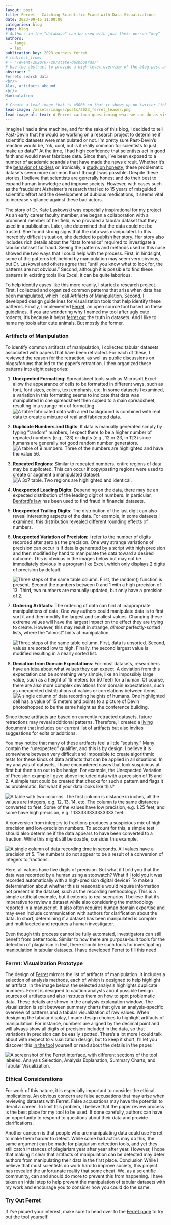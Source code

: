 ```yaml
---
layout: post
title: Ferret — Catching Scientific Fraud with Data Visualizations
date: 2023-09-15 11:00:00
categories: blog
type: blog
# Authors in the "database" can be used with just their person "key"
authors:
  - lange
  - lex
publication_key: 2023_eurovis_ferret
# redirect_from:
# - "/event/2020/07/20/state-dashboards/"
# Use the abstract to provide a high-level overview of the blog post and main takeaways.
abstract: "
Ferrets search data
<br/>
Alas, artifacts abound 
<br/>
Manipulation
"
# Create a lead image that is <500k so that it shows up on twitter link preview
lead-image: /assets/images/posts/2023_ferret_teaser.png
lead-image-alt-text: A Ferret cartoon questioning what we can do as visualization researchers to help prevent scientific fraud.
---
```


Imagine I had a time machine, and for the sake of this blog, I decided to tell Past-Devin that he would be working on a research project to determine if scientific datasets were manipulated or not. I’m pretty sure Past-Devin’s reaction would be, “ok, cool, but is it really common for scientists to just make up data?” At the time, I had high confidence that scientists act in good faith and would never fabricate data. Since then, I’ve been exposed to a number of academic scandals that have made the news circuit. Whether it’s the [behavior of spiders](https://www.nature.com/articles/d41586-022-02156-2) or, ironically, a [study on honesty](https://www.npr.org/2023/07/27/1190568472/dan-ariely-francesca-gino-harvard-dishonesty-fabricated-data), these problematic datasets seem more common than I thought was possible. Despite these stories, I believe that scientists are generally honest and do their best to expand human knowledge and improve society. However, with cases such as the fraudulent Alzheimer's research that led to 15 years of misguided scientific effort and the development of dubious medications, it seems vital to increase vigilance against these bad actors.

The story of Dr. Kate Laskowski was especially inspirational for my project. As an early career faculty member, she began a collaboration with a prominent member of her field, who provided a tabular dataset that they used in a publication. Later, she determined that the data could not be trusted. She found strong signs that the data was manipulated. In this incredibly difficult situation, she decided to [publish her story](https://laskowskilab.faculty.ucdavis.edu/2020/01/29/retractions/). Her story also includes rich details about the “data forensics” required to investigate a tabular dataset for fraud. Seeing the patterns and methods used in this case showed me two ways that I could help with the process. First, in hindsight, some of the patterns left behind by manipulation may seem very obvious, but Dr. Laskowsi and others agree that “until you know what to look for, the patterns are not obvious.” Second, although it is possible to find these patterns in existing tools like Excel, it can be quite laborious.

To help identify cases like this more readily, I started a research project. First, I collected and organized common patterns that arise when data has been manipulated, which I call Artifacts of Manipulation. Second, I developed design guidelines for visualization tools that help identify these patterns. Finally, I implemented [Ferret](https://ferret.sci.utah.edu/), an open source tool based on these guidelines. If you are wondering why I named my tool after ugly cute rodents, it’s because it helps [ferret out](https://idioms.thefreedictionary.com/ferret+out) the truth in datasets. And I like to name my tools after cute animals. But mostly the former.

### Artifacts of Manipulation

To identify common artifacts of manipulation, I collected tabular datasets associated with papers that have been retracted. For each of these, I reviewed the reason for the retraction, as well as public discussions on blogs/forums that led to the paper’s retraction. I then organized these patterns into eight categories:

1. **Unexpected Formatting**: Spreadsheet tools such as Microsoft Excel allow the appearance of cells to be formatted in different ways, such as font, font sizes, colors, text emphasis, etc. In some datasets I examined, a variation in this formatting seems to indicate that data was manipulated in one spreadsheet then copied to a main spreadsheet, resulting in a strange mix of formatting.
   ![A table fabricated data with a red background is combined with real data to create a mixture of real and fabricated data.]({{site.base_url}}/assets/images/posts/2023_ferret_formatting.png)

2. **Duplicate Numbers and Digits**: If data is manually generated simply by typing “random” numbers, I expect there to be a higher number of repeated numbers (e.g., 123) or digits (e.g., 12 or 23, in 123) since humans are generally not good random number generators.
   ![A table of 9 numbers. Three of the numbers are highlighted and have the value 56.]({{site.base_url}}/assets/images/posts/2023_ferret_duplicate.png)

3. **Repeated Regions**: Similar to repeated numbers, entire regions of data may be duplicated. This can occur if copy/pasting regions were used to create or augment a manipulated dataset.
   ![A 3x7 table. Two regions are highlighted and identical. ]({{site.base_url}}/assets/images/posts/2023_ferret_regions.png)

4. **Unexpected Leading Digits**: Depending on the data, there may be an expected distribution of the leading digit of numbers. In particular, [Benford’s law](https://en.wikipedia.org/wiki/Benford%27s_law) has been used to find fraud in financial datasets.

5. **Unexpected Trailing Digits**: The distribution of the last digit can also reveal interesting aspects of the data. For example, in some datasets I examined, this distribution revealed different rounding effects of numbers.

6. **Unexpected Variation of Precision**: I refer to the number of digits recorded after zero as the precision. One way strange variations of precision can occur is if data is generated by a script with high precision and then modified by hand to manipulate the data toward a desired outcome. This is obvious in the images below but may not be immediately obvious in a program like Excel, which only displays 2 digits of precision by default.

   ![Three steps of the same table column. First, the random() function is present. Second the numbers between 0 and 1 with a high precision of 13. Third, two numbers are manually updated, but only have a precision of 2.]({{site.base_url}}/assets/images/posts/2023_ferret_precision.png)

7. **Ordering Artifacts**: The ordering of data can hint at inappropriate manipulations of data. One way authors could manipulate data is to first sort it and then modify the largest and smallest values. Changing these extreme values will have the largest impact on the effect they are trying to create. However, this may result in strange, _almost_ perfectly-sorted lists, where the “almost” hints at manipulation.

   ![Three steps of the same table column. First, data is unsorted. Second, values are sorted low to high. Finally, the second largest value is modified resulting in a nearly sorted list.]({{site.base_url}}/assets/images/posts/2023_ferret_sorting.png)

8. **Deviation from Domain Expectations**: For most datasets, researchers have an idea about what values they can expect. A deviation from this expectation can be something very simple, like an impossibly large value, such as a height of 15 meters (or 50 feet) for a human. Of course, there are also more complex deviations from domain expectations, such as unexpected distributions of values or correlations between items.
   ![A single column of data recording heights of humans. One highlighted cell has a value of 15 meters and points to a picture of Devin photoshopped to be the same height as the conference building.]({{site.base_url}}/assets/images/posts/2023_ferret_domain.png)

Since these artifacts are based on currently retracted datasets, future retractions may reveal additional patterns. Therefore, I created a [living document](https://ferret.sci.utah.edu/artifacts) that includes our current list of artifacts but also invites suggestions for edits or additions.

You may notice that many of these artifacts feel a little “squishy.” Many contain the “unexpected” qualifier, and this is by design. I believe it is somewhere between very difficult and impossible to create algorithmic tests for these kinds of data artifacts that can be applied in all situations. In my analysis of datasets, I have encountered cases that look suspicious at first but then turn out to be benign. For example, the Unexpected Variation of Precision example I gave above included data with a precision of 15 and 2. A simple test could be created that checks for such a pattern and flags it as problematic. But what if your data looks like this?

![A table with two columns. The first column is distance in inches, all the values are integers, e.g. 12, 13, 14, etc. The column is the same distances converted to feet. Some of the values have low precision, e.g. 1.25 feet, and some have high precision, e.g. 1.133333333333333 feet.]({{site.base_url}}/assets/images/posts/2023_ferret_fraction.png)

A conversion from integers to fractions produces a suspicious mix of high-precision and low-precision numbers. To account for this, a simple test should also determine if the data appears to have been converted to a fraction. While this might still be doable, consider this example.

![A single column of data recording time in seconds. All values have a precision of 5. The numbers do not appear to be a result of a conversion of integers to fractions.]({{site.base_url}}/assets/images/posts/2023_ferret_time.png)

Here, all values have five digits of precision. But what if I told you that the data was recorded by a human using a stopwatch? What if I told you it was recorded automatically with a high-precision digital device? To make a determination about whether this is reasonable would require information not present in the dataset, such as the recording methodology. This is a simple artificial example, but it extends to real scenarios. I believe that it’s imperative to review a dataset while also considering the methodology reported in a manuscript. It also often requires human domain expertise and may even include communication with authors for clarification about the data. In short, determining if a dataset has been manipulated is complex and multifaceted and requires a human investigator.

Even though this process cannot be fully automated, investigators can still benefit from better tools. Similar to how there are purpose-built tools for the detection of plagiarism in text, there should be such tools for investigating manipulation in tabular datasets. I have developed Ferret to fill this need.

### Ferret: Visualization Prototype

The design of [Ferret](https://ferret.sci.utah.edu/) mirrors the list of artifacts of manipulation. It includes a selection of analysis methods, each of which is designed to help highlight an artifact. In the image below, the selected analysis highlights duplicate numbers. Ferret is designed to caution analysts about possible benign sources of artifacts and also instructs them on how to spot problematic data. These details are shown in the analysis explanation window. The visualization is split between summary charts that give an analysis-specific overview of patterns and a tabular visualization of raw values. When designing the tabular display, I made design choices to highlight artifacts of manipulation. For instance, numbers are aligned by the decimal point and will always show all digits of precision included in the data, so that variations in precision can be easily spotted. There’s a lot more I could talk about with respect to visualization design, but to keep it short, I’ll let you discover this [in the tool](https://ferret.sci.utah.edu/) yourself or read about the details in the paper.

![A screenshot of the Ferret interface, with different sections of the tool labeled. Analysis Selection, Analysis Explanation, Summary Charts, and Tabular Visualization.]({{site.base_url}}/assets/images/posts/2023_ferret_overview.png)

### Ethical Considerations

For work of this nature, it is especially important to consider the ethical implications. An obvious concern are false accusations that may arise when reviewing datasets with Ferret. False accusations may have the potential to derail a career. To limit this problem, I believe that the paper review process is the best place for my tool to be used. If done carefully, authors can have an opportunity to respond to questions about their data and provide clarifications.

Another concern is that people who are manipulating data could use Ferret to make them harder to detect. While some bad actors may do this, the same argument can be made for plagiarism detection tools, and yet they still catch instances of plagiarism year after year after year. However, I hope that making it clear that artifacts of manipulation can be detected may deter authors from manipulating their data in the first place.
Conclusion
While I believe that most scientists do work hard to improve society, this project has revealed the unfortunate reality that some cheat. We, as a scientific community, can and should do more to prevent this from happening. I have taken an initial step to help prevent the manipulation of tabular datasets with my work and encourage you to consider how you could do the same.

### Try Out Ferret

If I've piqued your interest, make sure to head over to the [Ferret page](https://ferret.sci.utah.edu/) to try out the tool yourself!
